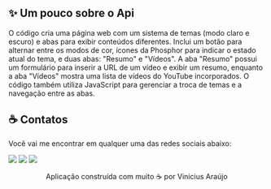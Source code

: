 ## ✨ Um pouco sobre o Api

O código cria uma página web com um sistema de temas (modo claro e escuro) e abas para exibir conteúdos diferentes. Inclui um botão para alternar entre os modos de cor, ícones da Phosphor para indicar o estado atual do tema, e duas abas: "Resumo" e "Vídeos". A aba "Resumo" possui um formulário para inserir a URL de um vídeo e exibir um resumo, enquanto a aba "Vídeos" mostra uma lista de vídeos do YouTube incorporados. O código também utiliza JavaScript para gerenciar a troca de temas e a navegação entre as abas.

## ☕ Contatos

Você vai me encontrar em qualquer uma das redes sociais abaixo:

<a href = "mailto:vinicius66887@gmail.com"><img src="https://img.shields.io/badge/-Gmail-%23EA4335?style=for-the-badge&logo=gmail&logoColor=white" target="_blank" margin-right="10px"></a>
<a href="https://www.linkedin.com/in/vinicius-ara%C3%BAjo-pvp-50345530a/" target="_blank"><img src="https://img.shields.io/badge/-LinkedIn-%230077B5?style=for-the-badge&logo=linkedin&logoColor=white" target="_blank"></a>
<a href="https://api.whatsapp.com/send?phone=5511934537228" target="_blank"><img src="https://img.shields.io/badge/-WhatsApp-%25D366?style=for-the-badge&logo=whatsapp&logoColor=white" target="_blank"></a>


<p align="center">Aplicação construída com muito ☕ por Vinicius Araújo</p>
